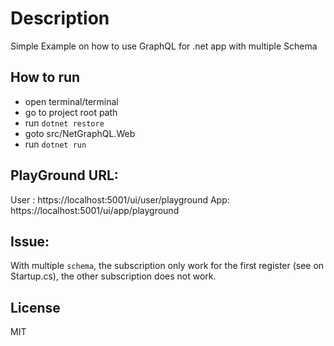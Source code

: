 # Description

Simple Example on how to use GraphQL for .net app with multiple Schema

## How to run

- open terminal/terminal
- go to project root path
- run `dotnet restore`
- goto src/NetGraphQL.Web
- run `dotnet run`

## PlayGround URL:

User : https://localhost:5001/ui/user/playground
App: https://localhost:5001/ui/app/playground

## Issue:

With multiple `schema`, the subscription only work for the first register (see on Startup.cs), the other subscription does not work.

## License

MIT
